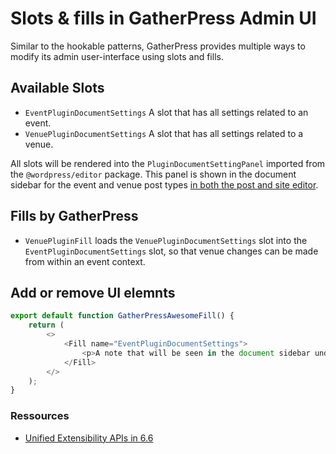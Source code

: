 # Slots & fills in GatherPress Admin UI

Similar to the hookable patterns, GatherPress provides multiple ways to modify its admin user-interface using slots and fills.

## Available Slots

- `EventPluginDocumentSettings` A slot that has all settings related to an event.
- `VenuePluginDocumentSettings` A slot that has all settings related to a venue.

All slots will be rendered into the `PluginDocumentSettingPanel` imported from the `@wordpress/editor` package. This panel is shown in the document sidebar for the event and venue post types [in both the post and site editor][devnote]. 

## Fills by GatherPress

- `VenuePluginFill` loads the `VenuePluginDocumentSettings` slot into the `EventPluginDocumentSettings` slot, so that venue changes can be made from within an event context.


## Add or remove UI elemnts

```js
export default function GatherPressAwesomeFill() {
	return (
		<>
			<Fill name="EventPluginDocumentSettings">
				<p>A note that will be seen in the document sidebar under "Event settings".</p>
			</Fill>
		</>
	);
}
```


### Ressources

- [Unified Extensibility APIs in 6.6][devnote]

[devnote]: https://make.wordpress.org/core/2024/06/18/editor-unified-extensibility-apis-in-6-6/ "#devnote - Editor: Unified Extensibility APIs in 6.6 – Make WordPress Core"